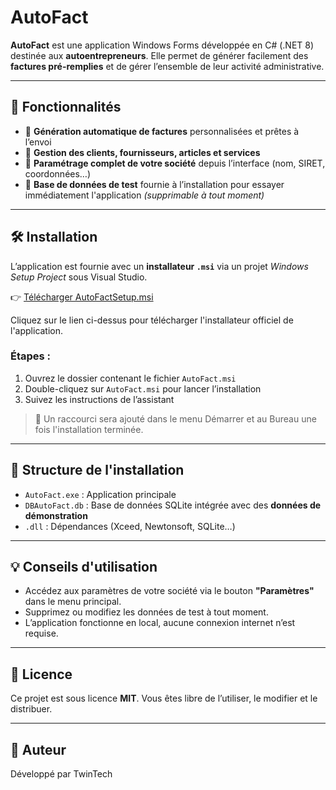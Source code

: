 # AutoFact

**AutoFact** est une application Windows Forms développée en C# (.NET 8) destinée aux **autoentrepreneurs**. Elle permet de générer facilement des **factures pré-remplies** et de gérer l’ensemble de leur activité administrative.

---

## 🧾 Fonctionnalités

- 💼 **Génération automatique de factures** personnalisées et prêtes à l’envoi
- 📇 **Gestion des clients, fournisseurs, articles et services**
- 🏢 **Paramétrage complet de votre société** depuis l’interface (nom, SIRET, coordonnées…)
- 🧪 **Base de données de test** fournie à l’installation pour essayer immédiatement l'application *(supprimable à tout moment)*

---

## 🛠️ Installation

L’application est fournie avec un **installateur `.msi`** via un projet *Windows Setup Project* sous Visual Studio.

👉 [Télécharger AutoFactSetup.msi](./AutoFactSetup.msi)

Cliquez sur le lien ci-dessus pour télécharger l'installateur officiel de l'application.

### Étapes :

1. Ouvrez le dossier contenant le fichier `AutoFact.msi`
2. Double-cliquez sur `AutoFact.msi` pour lancer l’installation
3. Suivez les instructions de l’assistant

> 📁 Un raccourci sera ajouté dans le menu Démarrer et au Bureau une fois l'installation terminée.

---

## 📂 Structure de l'installation

- `AutoFact.exe` : Application principale
- `DBAutoFact.db` : Base de données SQLite intégrée avec des **données de démonstration**
- `.dll` : Dépendances (Xceed, Newtonsoft, SQLite…)

---

## 💡 Conseils d'utilisation

- Accédez aux paramètres de votre société via le bouton **"Paramètres"** dans le menu principal.
- Supprimez ou modifiez les données de test à tout moment.
- L’application fonctionne en local, aucune connexion internet n’est requise.

---

## 📝 Licence

Ce projet est sous licence **MIT**. Vous êtes libre de l’utiliser, le modifier et le distribuer.

---

## 👤 Auteur

Développé par TwinTech